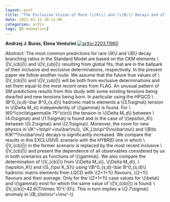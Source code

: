 ```yaml
---
layout: post
title: "The Exclusive Vision of Rare \\(K\\) and \\(B\\) Decays and of the Quark Mixing in the Standard Model"
date: 2022-03-22 19:11:06
categories: arXiv
tags: [B-anomalies]
---
```


**Andrzej J. Buras, Elena Venturini**
[![arXiv:2203.11960](https://img.shields.io/badge/arXiv-2203.11960-00ff00)](https://arxiv.org/abs/2203.11960)

*Abstract:*
The most common predictions for rare \\(K\\) and \\(B\\) decay branching ratios in the Standard Model are based on the CKM elements \\(|V\_\{cb\}|\\) and \\(|V\_\{ub\}|\\) resulting from global fits, that are in the ballpark of their inclusive and exclusive determinations, respectively. In the present paper we follow another route. We assume that the future true values of \\(|V\_\{cb\}|\\) and \\(|V\_\{ub\}|\\) will be both from exclusive determinations and set them equal to the most recent ones from FLAG. An unusual pattern of SM predictions results from this study with some existing tensions being dwarfed and new tensions being born. In particular using the HPQCD \\(B^0\_\{s,d\}-\\bar B^0\_\{s,d\}\\) hadronic matrix elements a \\(3.1\\sigma\\) tension in \\(\\Delta M\_s\\) independently of \\(\\gamma\\) is found. For \\(60^\\circ\\le\\gamma\\le 75^\\circ\\) the tension in \\(\\Delta M\_d\\) between \\(4.0\\sigma\\) and \\(1.1\\sigma\\) is found and in the case of \\(\\epsilon\_K\\) between \\(5.2\\sigma\\) and \\(2.1\\sigma\\). Moreover, the room for new physics in \\(K^+\\to\\pi^+\\nu\\bar\\nu\\), \\(K\_L\\to\\pi^0\\nu\\bar\\nu\\) and \\(B\\to K(K^\*)\\nu\\bar\\nu\\) decays is significantly increased. We compare the results in this EXCLUSIVE scenario with the HYBRID one in which \\(|V\_\{cb\}|\\) in the former scenario is replaced by the most recent inclusive \\(|V\_\{cb\}|\\) and present the dependence of all observables considered by us in both scenarios as functions of \\(\\gamma\\). We also compare the determination of \\(V\_\{cb\}|\\) from \\(\\Delta M\_s\\), \\(\\Delta M\_d\\), \\(\\epsilon\_K\\) and \\(S\_\{\\psi K\_S\}\\) using \\(B^0\_\{s,d\}-\\bar B^0\_\{s,d\}\\) hadronic matrix elements from LQCD with \\(2+1+1\\) flavours, \\(2+1\\) flavours and their average. Only for the \\(2+1+1\\) case values for \\(\\beta\\) and \\(\\gamma\\) exist for which the same value of \\(|V\_\{cb\}|\\) is found: \\(|V\_\{cb\}|=42.6(7)\\times 10^\{-3\}\\). This in turn implies a \\(2.7\\sigma\\) anomaly in \\(B\_s\\to\\mu^+\\mu^-\\).
